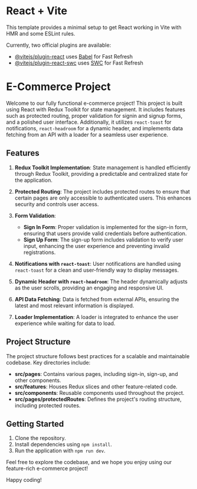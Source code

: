 # React + Vite

This template provides a minimal setup to get React working in Vite with HMR and some ESLint rules.

Currently, two official plugins are available:

- [@vitejs/plugin-react](https://github.com/vitejs/vite-plugin-react/blob/main/packages/plugin-react/README.md) uses [Babel](https://babeljs.io/) for Fast Refresh
- [@vitejs/plugin-react-swc](https://github.com/vitejs/vite-plugin-react-swc) uses [SWC](https://swc.rs/) for Fast Refresh

# E-Commerce Project

Welcome to our fully functional e-commerce project! This project is built using React with Redux Toolkit for state management. It includes features such as protected routing, proper validation for signin and signup forms, and a polished user interface. Additionally, it utilizes `react-toast` for notifications, `react-headroom` for a dynamic header, and implements data fetching from an API with a loader for a seamless user experience.

## Features

1. **Redux Toolkit Implementation**: State management is handled efficiently through Redux Toolkit, providing a predictable and centralized state for the application.

2. **Protected Routing**: The project includes protected routes to ensure that certain pages are only accessible to authenticated users. This enhances security and controls user access.

3. **Form Validation**:
   - **Sign In Form**: Proper validation is implemented for the sign-in form, ensuring that users provide valid credentials before authentication.
   - **Sign Up Form**: The sign-up form includes validation to verify user input, enhancing the user experience and preventing invalid registrations.

4. **Notifications with `react-toast`**: User notifications are handled using `react-toast` for a clean and user-friendly way to display messages.

5. **Dynamic Header with `react-headroom`**: The header dynamically adjusts as the user scrolls, providing an engaging and responsive UI.

6. **API Data Fetching**: Data is fetched from external APIs, ensuring the latest and most relevant information is displayed.

7. **Loader Implementation**: A loader is integrated to enhance the user experience while waiting for data to load.

## Project Structure

The project structure follows best practices for a scalable and maintainable codebase. Key directories include:
- **src/pages**: Contains various pages, including sign-in, sign-up, and other components.
- **src/features**: Houses Redux slices and other feature-related code.
- **src/components**: Reusable components used throughout the project.
- **src/pages/protectedRoutes**: Defines the project's routing structure, including protected routes.

## Getting Started

1. Clone the repository.
2. Install dependencies using `npm install`.
3. Run the application with `npm run dev`.

Feel free to explore the codebase, and we hope you enjoy using our feature-rich e-commerce project!

Happy coding!
